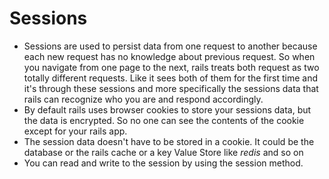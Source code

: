 # Sessions
- Sessions are used to persist data from one request to another because each new request has no knowledge about previous request. So when you navigate from one page to the next, rails treats both request as two totally different requests. Like it sees both of them for the first time and it's through these sessions and more specifically the sessions data that rails can recognize who you are and respond accordingly.
- By default rails uses browser cookies to store your sessions data, but the data is encrypted. So no one can see the contents of the cookie except for your rails app.
- The session data doesn't have to be stored in a cookie. It could be the database or the rails cache or a key Value Store like _redis_ and so on
- You can read and write to the session by using the session method. 
